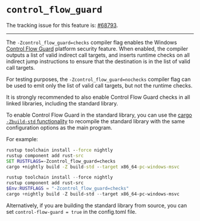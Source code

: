 # `control_flow_guard`

The tracking issue for this feature is: [#68793](https://github.com/rust-lang/rust/issues/68793).

------------------------

The `-Zcontrol_flow_guard=checks` compiler flag enables the Windows [Control Flow Guard][cfguard-docs] platform security feature. When enabled, the compiler outputs a list of valid indirect call targets, and inserts runtime checks on all indirect jump instructions to ensure that the destination is in the list of valid call targets.

[cfguard-docs]: https://docs.microsoft.com/en-us/windows/win32/secbp/control-flow-guard

For testing purposes, the `-Zcontrol_flow_guard=nochecks` compiler flag can be used to emit only the list of valid call targets, but not the runtime checks.

It is strongly recommended to also enable Control Flow Guard checks in all linked libraries, including the standard library. 

To enable Control Flow Guard in the standard library, you can use the [cargo `-Zbuild-std` functionality][build-std] to recompile the standard library with the same configuration options as the main program. 

[build-std]: https://doc.rust-lang.org/nightly/cargo/reference/unstable.html#build-std

For example:
```cmd
rustup toolchain install --force nightly
rustup component add rust-src
SET RUSTFLAGS=-Zcontrol_flow_guard=checks
cargo +nightly build -Z build-std --target x86_64-pc-windows-msvc
```

```PowerShell
rustup toolchain install --force nightly
rustup component add rust-src
$Env:RUSTFLAGS = "-Zcontrol_flow_guard=checks"
cargo +nightly build -Z build-std --target x86_64-pc-windows-msvc
```

Alternatively, if you are building the standard library from source, you can set `control-flow-guard = true` in the config.toml file.
